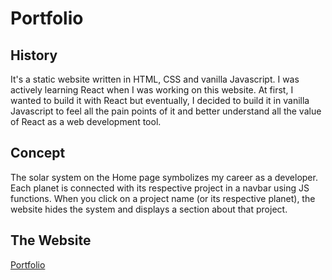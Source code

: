 # Portfolio

## History
It's a static website written in HTML, CSS and vanilla Javascript. I was actively learning React when I was working on this website. At first, I wanted to build it with React but eventually, I decided to build it in vanilla Javascript to feel all the pain points of it and better understand all the value of React as a web development tool. 

## Concept
The solar system on the Home page symbolizes my career as a developer. Each planet is connected with its respective project in a navbar using JS functions. When you click on a project name (or its respective planet), the website hides the system and displays a section about that project. 

## The Website
[Portfolio](https://narex111.github.io/portfolio/)
